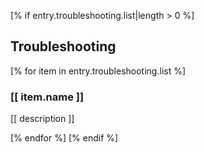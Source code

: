 [% if entry.troubleshooting.list|length > 0 %]
## Troubleshooting

[% for item in entry.troubleshooting.list %]
### [[ item.name ]]

[[ description ]]

[% endfor %]
[% endif %]
